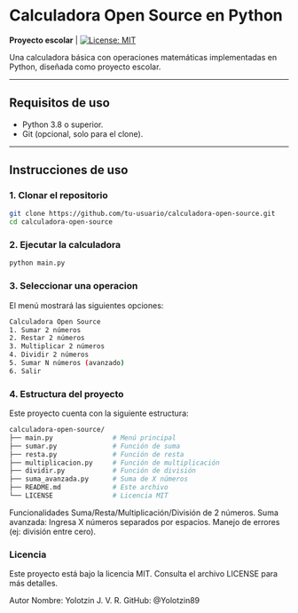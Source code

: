 # Calculadora Open Source en Python  

**Proyecto escolar** | [![License: MIT](https://img.shields.io/badge/License-MIT-blue.svg)](LICENSE)  

Una calculadora básica con operaciones matemáticas implementadas en Python, diseñada como proyecto escolar.  

---

## Requisitos de uso  
- Python 3.8 o superior.  
- Git (opcional, solo para el clone).  

---

## Instrucciones de uso  

### 1. Clonar el repositorio  
```bash
git clone https://github.com/tu-usuario/calculadora-open-source.git
cd calculadora-open-source
```
### 2. Ejecutar la calculadora
``` bash
python main.py
```
### 3. Seleccionar una operacion
El menú mostrará las siguientes opciones:
```bash
Calculadora Open Source  
1. Sumar 2 números  
2. Restar 2 números  
3. Multiplicar 2 números  
4. Dividir 2 números  
5. Sumar N números (avanzado)  
6. Salir
```
### 4. Estructura del proyecto
Este proyecto cuenta con la siguiente estructura:
```bash
calculadora-open-source/  
├── main.py               # Menú principal  
├── sumar.py              # Función de suma  
├── resta.py              # Función de resta  
├── multiplicacion.py     # Función de multiplicación  
├── dividir.py            # Función de división  
├── suma_avanzada.py      # Suma de X números  
├── README.md             # Este archivo  
└── LICENSE               # Licencia MIT
```

Funcionalidades
Suma/Resta/Multiplicación/División de 2 números.
Suma avanzada: Ingresa X números separados por espacios.
Manejo de errores (ej: división entre cero).

### Licencia
Este proyecto está bajo la licencia MIT. Consulta el archivo LICENSE para más detalles.

Autor
Nombre: Yolotzin J. V. R.
GitHub: @Yolotzin89
